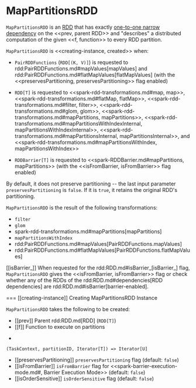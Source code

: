 # MapPartitionsRDD

`MapPartitionsRDD` is an [RDD](RDD.md) that has exactly [one-to-one narrow dependency](NarrowDependency.md#OneToOneDependency) on the <<prev, parent RDD>> and "describes" a distributed computation of the given <<f, function>> to every RDD partition.

`MapPartitionsRDD` is <<creating-instance, created>> when:

* `PairRDDFunctions` (`RDD[(K, V)]`) is requested to rdd:PairRDDFunctions.md#mapValues[mapValues] and rdd:PairRDDFunctions.md#flatMapValues[flatMapValues] (with the <<preservesPartitioning, preservesPartitioning>> flag enabled)

* `RDD[T]` is requested to <<spark-rdd-transformations.md#map, map>>, <<spark-rdd-transformations.md#flatMap, flatMap>>, <<spark-rdd-transformations.md#filter, filter>>, <<spark-rdd-transformations.md#glom, glom>>, <<spark-rdd-transformations.md#mapPartitions, mapPartitions>>, <<spark-rdd-transformations.md#mapPartitionsWithIndexInternal, mapPartitionsWithIndexInternal>>, <<spark-rdd-transformations.md#mapPartitionsInternal, mapPartitionsInternal>>, and <<spark-rdd-transformations.md#mapPartitionsWithIndex, mapPartitionsWithIndex>>

* `RDDBarrier[T]` is requested to <<spark-RDDBarrier.md#mapPartitions, mapPartitions>> (with the <<isFromBarrier, isFromBarrier>> flag enabled)

By default, it does not preserve partitioning -- the last input parameter `preservesPartitioning` is `false`. If it is `true`, it retains the original RDD's partitioning.

`MapPartitionsRDD` is the result of the following transformations:

* `filter`
* `glom`
* spark-rdd-transformations.md#mapPartitions[mapPartitions]
* `mapPartitionsWithIndex`
* rdd:PairRDDFunctions.md#mapValues[PairRDDFunctions.mapValues]
* rdd:PairRDDFunctions.md#flatMapValues[PairRDDFunctions.flatMapValues]

[[isBarrier_]]
When requested for the rdd:RDD.md#isBarrier_[isBarrier_] flag, `MapPartitionsRDD` gives the <<isFromBarrier, isFromBarrier>> flag or check whether any of the RDDs of the rdd:RDD.md#dependencies[RDD dependencies] are rdd:RDD.md#isBarrier[barrier-enabled].

=== [[creating-instance]] Creating MapPartitionsRDD Instance

`MapPartitionsRDD` takes the following to be created:

* [[prev]] Parent rdd:RDD.md[RDD] (`RDD[T]`)
* [[f]] Function to execute on partitions
+
```
(TaskContext, partitionID, Iterator[T]) => Iterator[U]
```
* [[preservesPartitioning]] `preservesPartitioning` flag (default: `false`)
* [[isFromBarrier]] `isFromBarrier` flag for <<spark-barrier-execution-mode.md#, Barrier Execution Mode>> (default: `false`)
* [[isOrderSensitive]] `isOrderSensitive` flag (default: `false`)
